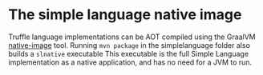 # The simple language native image

Truffle language implementations can be AOT compiled using the GraalVM
[native-image](https://www.graalvm.org/docs/reference-manual/aot-compilation/)
tool.  Running `mvn package` in the simplelanguage folder also builds a
`slnative` executable This executable is the full Simple Language
implementation as a native application, and has no need for a JVM to run.

